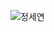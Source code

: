 ![정세연](https://user-images.githubusercontent.com/22493971/160273376-4504cda8-deb6-4104-80f3-7ea89ce96230.png)
